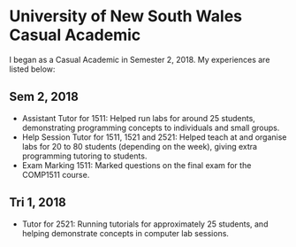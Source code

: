 # University of New South Wales Casual Academic

I began as a Casual Academic in Semester 2, 2018. My experiences are listed below:

## Sem 2, 2018

 - Assistant Tutor for 1511: Helped run labs for around 25 students, demonstrating programming concepts to individuals and small groups.
 - Help Session Tutor for 1511, 1521 and 2521: Helped teach at and organise labs for 20 to 80 students (depending on the week), giving extra programming tutoring to students.
 - Exam Marking 1511: Marked questions on the final exam for the COMP1511 course.

## Tri 1, 2018

 - Tutor for 2521: Running tutorials for approximately 25 students, and helping demonstrate concepts in computer lab sessions.
